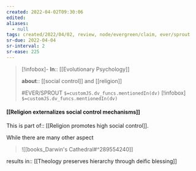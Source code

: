 ```yaml
---
created: 2022-04-02T09:30:06 
edited: 
aliases:
  - null
tags: created/2022/04/02, review, node/evergreen/claim, ever/sprout
sr-due: 2022-04-04
sr-interval: 2
sr-ease: 225
---
```


> [!infobox]- 
> **In**:: [[Evolutionary Psychology]]
> 
> **about**:: [[social control]] and [[religion]]
> 
> #EVER/SPROUT `$=customJS.dv_funcs.mentionedIn(dv)`
> [!infobox]
`$=customJS.dv_funcs.mentionedIn(dv)`

#### [[Religion externalizes social control mechanisms]] 

This is 
part of:: [[Religion promotes high social control]].

While there are many other aspect
> ![[books_Darwin's Cathedral#^289554240]]

results in:: [[Theology preserves hierarchy through deific blessing]]

